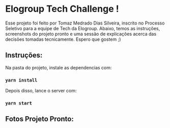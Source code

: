 # Elogroup Tech Challenge !

Esse projeto foi feito por Tomaz Medrado Dias Silveira, inscrito no Processo Seletivo para a equipe de Tech da Elogroup. 
Abaixo, temos as instruções, screenshots do projeto pronto e uma sessão de explicações acerca das decisões tomadas tecnicamente.
Espero que gostem ;)


## Instruções:

Na pasta do projeto, instale as dependencias com:

### `yarn install`

Depois disso, lance o server com: 

### `yarn start`

## Fotos Projeto Pronto:
